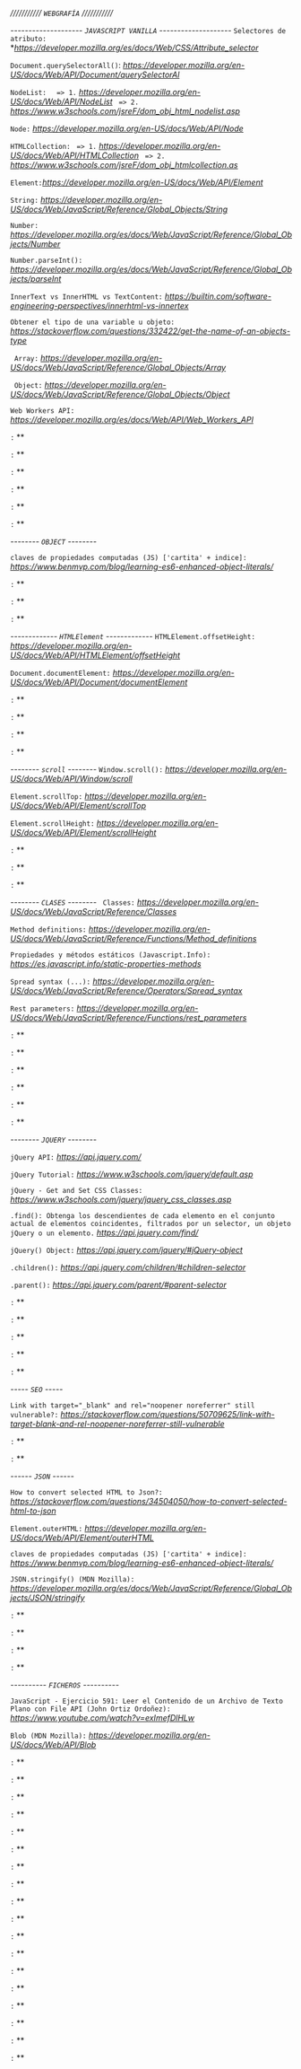 *///////////*
*`WEBGRAFÍA`*
*///////////*

*--------------------*
*`JAVASCRIPT VANILLA`*
*--------------------*
`Selectores de atributo:` **https://developer.mozilla.org/es/docs/Web/CSS/Attribute_selector*

`Document.querySelectorAll()`: *https://developer.mozilla.org/en-US/docs/Web/API/Document/querySelectorAl*

`NodeList: `
` => 1.` *https://developer.mozilla.org/en-US/docs/Web/API/NodeList*
` => 2.` *https://www.w3schools.com/jsreF/dom_obj_html_nodelist.asp*

`Node:` *https://developer.mozilla.org/en-US/docs/Web/API/Node*

`HTMLCollection:` 
` => 1.` *https://developer.mozilla.org/en-US/docs/Web/API/HTMLCollection*
` => 2.` *https://www.w3schools.com/jsreF/dom_obj_htmlcollection.as*

`Element:`*https://developer.mozilla.org/en-US/docs/Web/API/Element*

`String:` *https://developer.mozilla.org/en-US/docs/Web/JavaScript/Reference/Global_Objects/String*

`Number:` *https://developer.mozilla.org/es/docs/Web/JavaScript/Reference/Global_Objects/Number*

`Number.parseInt():` *https://developer.mozilla.org/es/docs/Web/JavaScript/Reference/Global_Objects/parseInt*

`InnerText vs InnerHTML vs TextContent:` *https://builtin.com/software-engineering-perspectives/innerhtml-vs-innertex*

`Obtener el tipo de una variable u objeto:` *https://stackoverflow.com/questions/332422/get-the-name-of-an-objects-type*

` Array:` *https://developer.mozilla.org/en-US/docs/Web/JavaScript/Reference/Global_Objects/Array*

` Object:` *https://developer.mozilla.org/en-US/docs/Web/JavaScript/Reference/Global_Objects/Object*

`Web Workers API:` *https://developer.mozilla.org/es/docs/Web/API/Web_Workers_API*

`:` **

`:` **

`:` **

`:` **

`:` **

`:` **


*--------*
*`OBJECT`*
*--------*

`claves de propiedades computadas (JS) ['cartita' + indice]:` *https://www.benmvp.com/blog/learning-es6-enhanced-object-literals/*

`:` **

`:` **

`:` **



*-------------*
*`HTMLElement`*
*-------------*
`HTMLElement.offsetHeight:` *https://developer.mozilla.org/en-US/docs/Web/API/HTMLElement/offsetHeight*

`Document.documentElement:` *https://developer.mozilla.org/en-US/docs/Web/API/Document/documentElement*

`:` **

`:` **

`:` **

`:` **


*--------*
*`scroll`*
*--------*
`Window.scroll():` *https://developer.mozilla.org/en-US/docs/Web/API/Window/scroll*

`Element.scrollTop:` *https://developer.mozilla.org/en-US/docs/Web/API/Element/scrollTop*

`Element.scrollHeight:` *https://developer.mozilla.org/en-US/docs/Web/API/Element/scrollHeight*

`:` **

`:` **

`:` **


*--------*
*`CLASES`*
*--------*
` Classes:` *https://developer.mozilla.org/en-US/docs/Web/JavaScript/Reference/Classes*

`Method definitions:` *https://developer.mozilla.org/en-US/docs/Web/JavaScript/Reference/Functions/Method_definitions*


`Propiedades y métodos estáticos (Javascript.Info):` *https://es.javascript.info/static-properties-methods*

`Spread syntax (...):` *https://developer.mozilla.org/en-US/docs/Web/JavaScript/Reference/Operators/Spread_syntax*

`Rest parameters:` *https://developer.mozilla.org/en-US/docs/Web/JavaScript/Reference/Functions/rest_parameters*



`:` **

`:` **

`:` **

`:` **

`:` **

`:` **


*--------*
*`JQUERY`*
*--------*

`jQuery API:` *https://api.jquery.com/*

`jQuery Tutorial:` *https://www.w3schools.com/jquery/default.asp*

`jQuery - Get and Set CSS Classes:` *https://www.w3schools.com/jquery/jquery_css_classes.asp*

`.find(): Obtenga los descendientes de cada elemento en el conjunto actual de elementos coincidentes, filtrados por un selector, un objeto jQuery o un elemento.` *https://api.jquery.com/find/*

`jQuery() Object:` *https://api.jquery.com/jquery/#jQuery-object*

`.children():` *https://api.jquery.com/children/#children-selector*

`.parent():` *https://api.jquery.com/parent/#parent-selector*

`:` **

`:` **

`:` **

`:` **

`:` **

*-----*
*`SEO`*
*-----*

`Link with target="_blank" and rel="noopener noreferrer" still vulnerable?:` *https://stackoverflow.com/questions/50709625/link-with-target-blank-and-rel-noopener-noreferrer-still-vulnerable*

`:` **

`:` **

*------*
*`JSON`*
*------*

`How to convert selected HTML to Json?:` *https://stackoverflow.com/questions/34504050/how-to-convert-selected-html-to-json*

`Element.outerHTML:` *https://developer.mozilla.org/en-US/docs/Web/API/Element/outerHTML*

`claves de propiedades computadas (JS) ['cartita' + indice]:` *https://www.benmvp.com/blog/learning-es6-enhanced-object-literals/*

`JSON.stringify() (MDN Mozilla):` *https://developer.mozilla.org/es/docs/Web/JavaScript/Reference/Global_Objects/JSON/stringify*

`:` **

`:` **

`:` **

`:` **

*----------*
*`FICHEROS`*
*----------*

`JavaScript - Ejercicio 591: Leer el Contenido de un Archivo de Texto Plano con File API (John Ortiz Ordoñez):` *https://www.youtube.com/watch?v=exImefDlHLw*

`Blob (MDN Mozilla):` *https://developer.mozilla.org/en-US/docs/Web/API/Blob*


`:` **

`:` **

`:` **

`:` **

`:` **

`:` **

`:` **

`:` **

`:` **

`:` **

`:` **

`:` **

`:` **

`:` **

`:` **

`:` **

`:` **

`:` **







